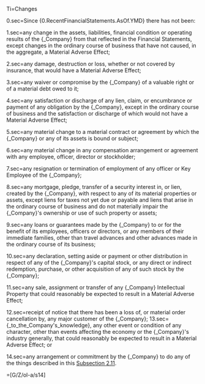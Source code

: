 Ti=Changes

0.sec=Since {0.RecentFinancialStatements.AsOf.YMD} there has not been:

1.sec=any change in the assets, liabilities, financial condition or operating results of the {_Company} from that reflected in the Financial Statements, except changes in the ordinary course of business that have not caused, in the aggregate, a Material Adverse Effect;

2.sec=any damage, destruction or loss, whether or not covered by insurance, that would have a Material Adverse Effect;

3.sec=any waiver or compromise by the {_Company} of a valuable right or of a material debt owed to it;

4.sec=any satisfaction or discharge of any lien, claim, or encumbrance or payment of any obligation by the {_Company}, except in the ordinary course of business and the satisfaction or discharge of which would not have a Material Adverse Effect;

5.sec=any material change to a material contract or agreement by which the {_Company} or any of its assets is bound or subject;

6.sec=any material change in any compensation arrangement or agreement with any employee, officer, director or stockholder;

7.sec=any resignation or termination of employment of any officer or Key Employee of the {_Company};

8.sec=any mortgage, pledge, transfer of a security interest in, or lien, created by the {_Company}, with respect to any of its material properties or assets, except liens for taxes not yet due or payable and liens that arise in the ordinary course of business and do not materially impair the {_Company}'s ownership or use of such property or assets;

9.sec=any loans or guarantees made by the {_Company} to or for the benefit of its employees, officers or directors, or any members of their immediate families, other than travel advances and other advances made in the ordinary course of its business;

10.sec=any declaration, setting aside or payment or other distribution in respect of any of the {_Company}'s capital stock, or any direct or indirect redemption, purchase, or other acquisition of any of such stock by the {_Company};

11.sec=any sale, assignment or transfer of any {_Company} Intellectual Property that could reasonably be expected to result in a Material Adverse Effect;

12.sec=receipt of notice that there has been a loss of, or material order cancellation by, any major customer of the {_Company};
13.sec={_to_the_Company's_knowledge}, any other event or condition of any character, other than events affecting the economy or the {_Company}'s industry generally, that could reasonably be expected to result in a Material Adverse Effect; or

14.sec=any arrangement or commitment by the {_Company} to do any of the things described in this <u>Subsection </u><u>2.11</u>.

=[G/Z/ol-a/s14]
